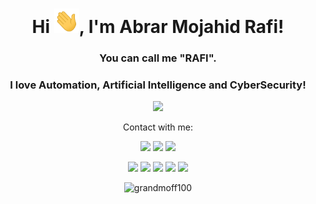 <h1 align="center">Hi <img src="https://raw.githubusercontent.com/ABSphreak/ABSphreak/master/gifs/Hi.gif" width="40px" />, I'm Abrar Mojahid Rafi!</h1>
<h3 align="center">You can call me "RAFI".</h3>

<h3 align="center">I love Automation, Artificial Intelligence and CyberSecurity!</h3>


<p align="center">
    <img src="http://github-profile-summary-cards.vercel.app/api/cards/profile-details?username=AbrarMojahidRafi&theme=default"
</p>
  
<p align="center"> Contact with me: </p>

<p align="center">
  <a href="https://github.com/AbrarMojahidRafi">
  <img src="https://img.shields.io/badge/GitHub-100000?style=for-the-badge&logo=github&logoColor=white"></a>
  
<a href="https://twitter.com/rafi_mojahid">
  <img src="https://img.shields.io/badge/Twitter-1DA1F2?style=for-the-badge&logo=twitter&logoColor=white"></a>
  
<a href="mailto: rafi.cse.bracu@gmail.com">
  <img src="https://img.shields.io/badge/Gmail-D14836?style=for-the-badge&logo=gmail&logoColor=white"></a>


<p align="center">

<img src="https://img.shields.io/badge/Python-3776AB?style=for-the-badge&logo=python&logoColor=white">
<img src="https://img.shields.io/badge/Java-ED8B00?style=for-the-badge&logo=java&logoColor=white">
<img src="https://img.shields.io/badge/JavaScript-323330?style=for-the-badge&logo=javascript&logoColor=F7DF1E">
<img src="https://img.shields.io/badge/HTML5-E34F26?style=for-the-badge&logo=html5&logoColor=white">
<img src="https://img.shields.io/badge/CSS3-1572B6?style=for-the-badge&logo=css3&logoColor=white">

<p align="center">
  <img src="http://github-profile-summary-cards.vercel.app/api/cards/repos-per-language?username=AbrarMojahidRafi&theme=default" alt="grandmoff100" />
</p>
